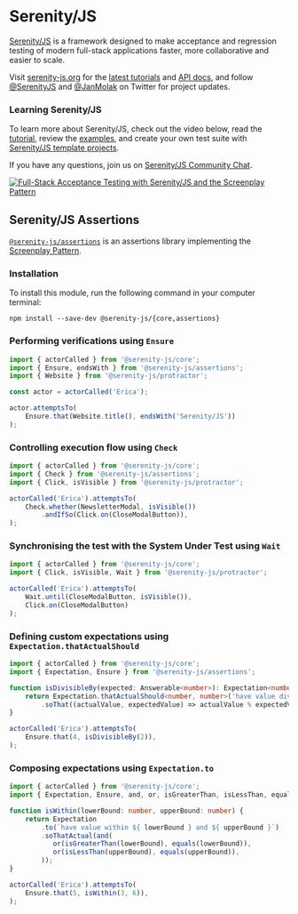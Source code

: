 # Serenity/JS

[Serenity/JS](https://serenity-js.org) is a framework designed to make acceptance and regression testing
of modern full-stack applications faster, more collaborative and easier to scale.

Visit [serenity-js.org](https://serenity-js.org/) for the [latest tutorials](https://serenity-js.org/handbook/)
and [API docs](https://serenity-js.org/modules/assertions), and follow [@SerenityJS](https://twitter.com/SerenityJS) and [@JanMolak](https://twitter.com/JanMolak) on Twitter for project updates.

### Learning Serenity/JS

To learn more about Serenity/JS, check out the video below, read the [tutorial](https://serenity-js.org/handbook/thinking-in-serenity-js/index.html), review the [examples](https://github.com/serenity-js/serenity-js/tree/master/examples), and create your own test suite with [Serenity/JS template projects](https://github.com/serenity-js).

If you have any questions, join us on [Serenity/JS Community Chat](https://gitter.im/serenity-js/Lobby).

[![Full-Stack Acceptance Testing with Serenity/JS and the Screenplay Pattern](https://img.youtube.com/vi/djPMf-n93Rw/0.jpg)](https://www.youtube.com/watch?v=djPMf-n93Rw)

## Serenity/JS Assertions

[`@serenity-js/assertions`](https://serenity-js.org/modules/rest/) is an assertions library implementing the [Screenplay Pattern](https://serenity-js.org/handbook/thinking-in-serenity-js/screenplay-pattern.html).

### Installation

To install this module, run the following command in your computer terminal:
```console
npm install --save-dev @serenity-js/{core,assertions}
```

### Performing verifications using `Ensure`

```typescript
import { actorCalled } from '@serenity-js/core';
import { Ensure, endsWith } from '@serenity-js/assertions';
import { Website } from '@serenity-js/protractor';

const actor = actorCalled('Erica');

actor.attemptsTo(
    Ensure.that(Website.title(), endsWith('Serenity/JS'))
);
```

### Controlling execution flow using `Check`

```typescript
import { actorCalled } from '@serenity-js/core';
import { Check } from '@serenity-js/assertions'; 
import { Click, isVisible } from '@serenity-js/protractor';

actorCalled('Erica').attemptsTo(
    Check.whether(NewsletterModal, isVisible())
        .andIfSo(Click.on(CloseModalButton)),
);
```

### Synchronising the test with the System Under Test using `Wait`

```typescript
import { actorCalled } from '@serenity-js/core';
import { Click, isVisible, Wait } from '@serenity-js/protractor';

actorCalled('Erica').attemptsTo(
    Wait.until(CloseModalButton, isVisible()),
    Click.on(CloseModalButton)
);
```

### Defining custom expectations using `Expectation.thatActualShould`

```typescript
import { actorCalled } from '@serenity-js/core';
import { Expectation, Ensure } from '@serenity-js/assertions';

function isDivisibleBy(expected: Answerable<number>): Expectation<number> {
    return Expectation.thatActualShould<number, number>('have value divisible by', expected)
        .soThat((actualValue, expectedValue) => actualValue % expectedValue === 0);
}

actorCalled('Erica').attemptsTo(
    Ensure.that(4, isDivisibleBy(2)),
);
```

### Composing expectations using `Expectation.to`

```typescript
import { actorCalled } from '@serenity-js/core';
import { Expectation, Ensure, and, or, isGreaterThan, isLessThan, equals  } from '@serenity-js/assertions';

function isWithin(lowerBound: number, upperBound: number) {
    return Expectation
        .to(`have value within ${ lowerBound } and ${ upperBound }`)
        .soThatActual(and(
           or(isGreaterThan(lowerBound), equals(lowerBound)),
           or(isLessThan(upperBound), equals(upperBound)),
        ));
}

actorCalled('Erica').attemptsTo(
    Ensure.that(5, isWithin(3, 6)),
);
```


